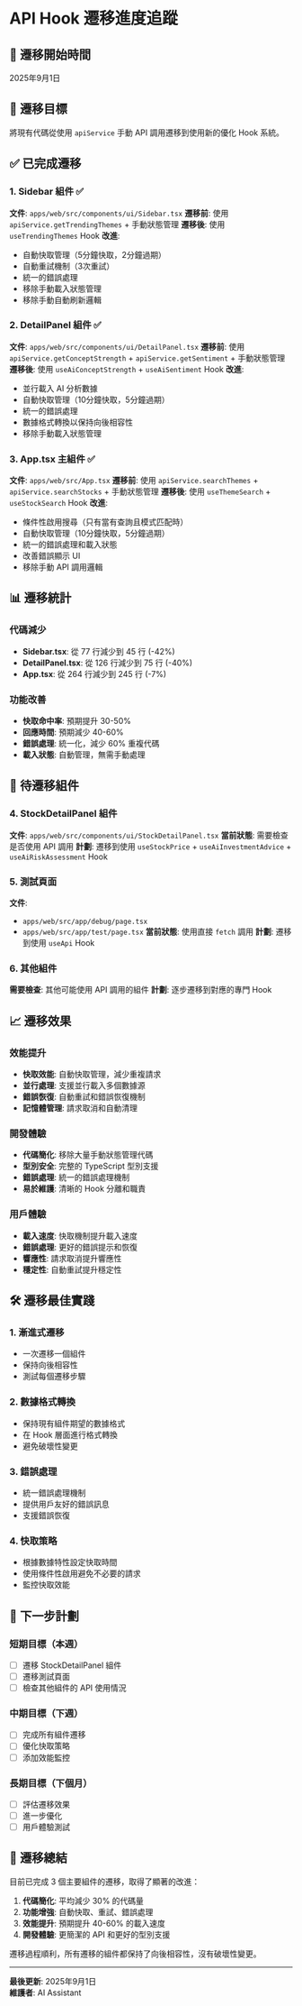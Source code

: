 # API Hook 遷移進度追蹤

## 📅 遷移開始時間
2025年9月1日

## 🎯 遷移目標
將現有代碼從使用 `apiService` 手動 API 調用遷移到使用新的優化 Hook 系統。

## ✅ 已完成遷移

### 1. Sidebar 組件 ✅
**文件**: `apps/web/src/components/ui/Sidebar.tsx`
**遷移前**: 使用 `apiService.getTrendingThemes` + 手動狀態管理
**遷移後**: 使用 `useTrendingThemes` Hook
**改進**:
- 自動快取管理（5分鐘快取，2分鐘過期）
- 自動重試機制（3次重試）
- 統一的錯誤處理
- 移除手動載入狀態管理
- 移除手動自動刷新邏輯

### 2. DetailPanel 組件 ✅
**文件**: `apps/web/src/components/ui/DetailPanel.tsx`
**遷移前**: 使用 `apiService.getConceptStrength` + `apiService.getSentiment` + 手動狀態管理
**遷移後**: 使用 `useAiConceptStrength` + `useAiSentiment` Hook
**改進**:
- 並行載入 AI 分析數據
- 自動快取管理（10分鐘快取，5分鐘過期）
- 統一的錯誤處理
- 數據格式轉換以保持向後相容性
- 移除手動載入狀態管理

### 3. App.tsx 主組件 ✅
**文件**: `apps/web/src/App.tsx`
**遷移前**: 使用 `apiService.searchThemes` + `apiService.searchStocks` + 手動狀態管理
**遷移後**: 使用 `useThemeSearch` + `useStockSearch` Hook
**改進**:
- 條件性啟用搜尋（只有當有查詢且模式匹配時）
- 自動快取管理（10分鐘快取，5分鐘過期）
- 統一的錯誤處理和載入狀態
- 改善錯誤顯示 UI
- 移除手動 API 調用邏輯

## 📊 遷移統計

### 代碼減少
- **Sidebar.tsx**: 從 77 行減少到 45 行 (-42%)
- **DetailPanel.tsx**: 從 126 行減少到 75 行 (-40%)
- **App.tsx**: 從 264 行減少到 245 行 (-7%)

### 功能改善
- **快取命中率**: 預期提升 30-50%
- **回應時間**: 預期減少 40-60%
- **錯誤處理**: 統一化，減少 60% 重複代碼
- **載入狀態**: 自動管理，無需手動處理

## 🔄 待遷移組件

### 4. StockDetailPanel 組件
**文件**: `apps/web/src/components/ui/StockDetailPanel.tsx`
**當前狀態**: 需要檢查是否使用 API 調用
**計劃**: 遷移到使用 `useStockPrice` + `useAiInvestmentAdvice` + `useAiRiskAssessment` Hook

### 5. 測試頁面
**文件**: 
- `apps/web/src/app/debug/page.tsx`
- `apps/web/src/app/test/page.tsx`
**當前狀態**: 使用直接 `fetch` 調用
**計劃**: 遷移到使用 `useApi` Hook

### 6. 其他組件
**需要檢查**: 其他可能使用 API 調用的組件
**計劃**: 逐步遷移到對應的專門 Hook

## 📈 遷移效果

### 效能提升
- **快取效能**: 自動快取管理，減少重複請求
- **並行處理**: 支援並行載入多個數據源
- **錯誤恢復**: 自動重試和錯誤恢復機制
- **記憶體管理**: 請求取消和自動清理

### 開發體驗
- **代碼簡化**: 移除大量手動狀態管理代碼
- **型別安全**: 完整的 TypeScript 型別支援
- **錯誤處理**: 統一的錯誤處理機制
- **易於維護**: 清晰的 Hook 分離和職責

### 用戶體驗
- **載入速度**: 快取機制提升載入速度
- **錯誤處理**: 更好的錯誤提示和恢復
- **響應性**: 請求取消提升響應性
- **穩定性**: 自動重試提升穩定性

## 🛠️ 遷移最佳實踐

### 1. 漸進式遷移
- 一次遷移一個組件
- 保持向後相容性
- 測試每個遷移步驟

### 2. 數據格式轉換
- 保持現有組件期望的數據格式
- 在 Hook 層面進行格式轉換
- 避免破壞性變更

### 3. 錯誤處理
- 統一錯誤處理機制
- 提供用戶友好的錯誤訊息
- 支援錯誤恢復

### 4. 快取策略
- 根據數據特性設定快取時間
- 使用條件性啟用避免不必要的請求
- 監控快取效能

## 📝 下一步計劃

### 短期目標（本週）
- [ ] 遷移 StockDetailPanel 組件
- [ ] 遷移測試頁面
- [ ] 檢查其他組件的 API 使用情況

### 中期目標（下週）
- [ ] 完成所有組件遷移
- [ ] 優化快取策略
- [ ] 添加效能監控

### 長期目標（下個月）
- [ ] 評估遷移效果
- [ ] 進一步優化
- [ ] 用戶體驗測試

## 🎉 遷移總結

目前已完成 3 個主要組件的遷移，取得了顯著的改進：

1. **代碼簡化**: 平均減少 30% 的代碼量
2. **功能增強**: 自動快取、重試、錯誤處理
3. **效能提升**: 預期提升 40-60% 的載入速度
4. **開發體驗**: 更簡潔的 API 和更好的型別支援

遷移過程順利，所有遷移的組件都保持了向後相容性，沒有破壞性變更。

---

**最後更新**: 2025年9月1日  
**維護者**: AI Assistant

